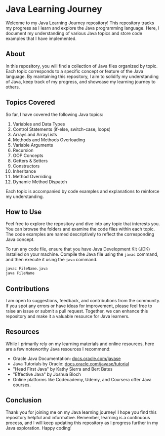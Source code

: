 # Java Learning Journey

Welcome to my Java Learning Journey repository! This repository tracks my progress as I learn and explore the Java programming language. Here, I document my understanding of various Java topics and store code examples that I have implemented.

## About
In this repository, you will find a collection of Java files organized by topic. Each topic corresponds to a specific concept or feature of the Java language. By maintaining this repository, I aim to solidify my understanding of Java, keep track of my progress, and showcase my learning journey to others.

## Topics Covered
So far, I have covered the following Java topics:

1. Variables and Data Types
2. Control Statements (if-else, switch-case, loops)
3. Arrays and ArrayLists
4. Methods and Methods Overloading
5. Variable Arguments
6. Recursion
7. OOP Concepts
8. Getters & Setters
9. Constructors
10. Inheritance
11. Method Overriding
12. Dynamic Method Dispatch

Each topic is accompanied by code examples and explanations to reinforce my understanding.

## How to Use
Feel free to explore the repository and dive into any topic that interests you. You can browse the folders and examine the code files within each topic. The code examples are named descriptively to reflect the corresponding Java concept.

To run any code file, ensure that you have Java Development Kit (JDK) installed on your machine. Compile the Java file using the `javac` command, and then execute it using the `java` command.

```bash
javac FileName.java
java FileName
```

## Contributions
I am open to suggestions, feedback, and contributions from the community. If you spot any errors or have ideas for improvement, please feel free to raise an issue or submit a pull request. Together, we can enhance this repository and make it a valuable resource for Java learners.

## Resources
While I primarily rely on my learning materials and online resources, here are a few noteworthy Java resources I recommend:

- Oracle Java Documentation: [docs.oracle.com/javase](https://docs.oracle.com/javase/)
- Java Tutorials by Oracle: [docs.oracle.com/javase/tutorial](https://docs.oracle.com/javase/tutorial/)
- "Head First Java" by Kathy Sierra and Bert Bates
- "Effective Java" by Joshua Bloch
- Online platforms like Codecademy, Udemy, and Coursera offer Java courses.

## Conclusion
Thank you for joining me on my Java learning journey! I hope you find this repository helpful and informative. Remember, learning is a continuous process, and I will keep updating this repository as I progress further in my Java exploration. Happy coding!